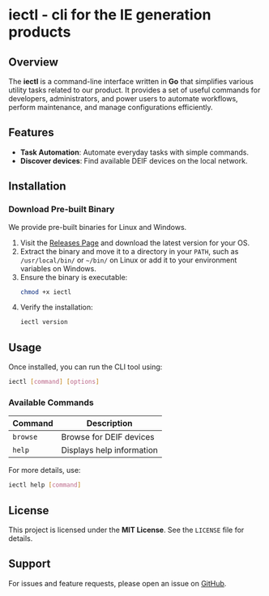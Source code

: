 # iectl - cli for the IE generation products

## Overview

The **iectl** is a command-line interface written in **Go** that simplifies various utility tasks related to our product. It provides a set of useful commands for developers, administrators, and power users to automate workflows, perform maintenance, and manage configurations efficiently.

## Features

- **Task Automation**: Automate everyday tasks with simple commands.
- **Discover devices**: Find available DEIF devices on the local network.

## Installation

### Download Pre-built Binary

We provide pre-built binaries for Linux and Windows.

1. Visit the [Releases Page](https://github.com/deif/iectl/releases) and download the latest version for your OS.
2. Extract the binary and move it to a directory in your `PATH`, such as `/usr/local/bin/` or `~/bin/` on Linux or add it to your environment variables on Windows.
3. Ensure the binary is executable:
   ```sh
   chmod +x iectl
   ```
4. Verify the installation:
   ```sh
   iectl version
   ```

## Usage

Once installed, you can run the CLI tool using:

```sh
iectl [command] [options]
```

### Available Commands

| Command          | Description                       |
| ---------------- | --------------------------------- |
| `browse`         | Browse for DEIF devices           |
| `help`           | Displays help information         |

For more details, use:

```sh
iectl help [command]
```

## License

This project is licensed under the **MIT License**. See the `LICENSE` file for details.

## Support

For issues and feature requests, please open an issue on [GitHub](https://github.com/deif/iectl/issues).
